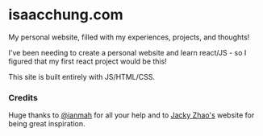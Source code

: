 # isaacchung.com

My personal website, filled with my experiences, projects, and thoughts!

I've been needing to create a personal website and learn react/JS - so I figured that my first react project would be this!

This site is built entirely with JS/HTML/CSS.

### Credits

Huge thanks to [@ianmah](https://github.com/ianmah) for all your help and to [Jacky Zhao's](jzhao.xyz) website for being great inspiration.
